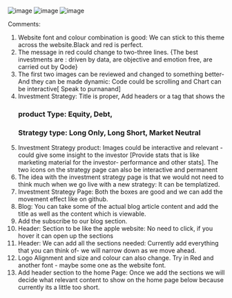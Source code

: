 ![image](https://github.com/qodeinvestments/qodeAdvisorsWebsite/assets/67407393/31bfbf6f-a8eb-40cc-8203-e6e35ff661e5)
![image](https://github.com/qodeinvestments/qodeAdvisorsWebsite/assets/67407393/916f2765-4682-4d8c-ab05-75d6de4feaa4)
![image](https://github.com/qodeinvestments/qodeAdvisorsWebsite/assets/67407393/29548ca6-f320-4664-b637-acce200501d8)

Comments:
1. Website font and colour combination is good: We can stick to this theme across the website.Black and red is perfect.
2. The message in red could change to two-three lines. {The best investments are : driven by data, are objective and emotion free, are carried out by Qode}
3. The first two images can be reviewed and changed to something better- And they can be made dynamic: Code could be scrolling and Chart can be interactive[ Speak to purnanand]
4. Investment Strategy: Title is proper, Add headers or a tag that shows the
   ### product Type:  Equity, Debt,
   ### Strategy type:  Long Only, Long Short, Market Neutral
5. Investment Strategy product: Images could be interactive and relevant - could give some insight to the investor [Provide stats that is like marketing material for the investor- performance and other stats]. The two icons on the strategy page can also be interactive and permanent
6. The idea with the investment strategy page is that we would not need to think much when we go live with a new strategy: It can be templatized.
7. Investment Strategy Page: Both the boxes are good and we can add the movement effect like on github. 
8. Blog: You can take some of the actual blog article content and add the title as well as the content which is viewable.
9. Add the subscribe to our blog section.
10. Header: Section to be like the apple website: No need to click, if you hover it can open up the sections
11. Header: We can add all the sections needed: Currently add everything that you can think of- we will narrow down as we move ahead.
12. Logo Alignment and size and colour can also change. Try in Red and another font - maybe some one as the website font.
13. Add header section to the home Page: Once we add the sections we will decide what relevant content to show on the home page below because currently its a little too short. 

